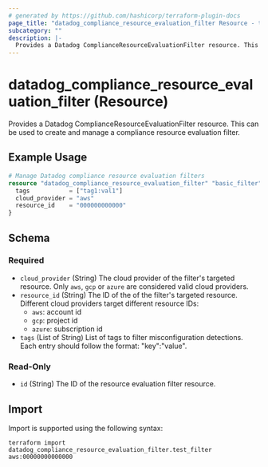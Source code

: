 ```yaml
---
# generated by https://github.com/hashicorp/terraform-plugin-docs
page_title: "datadog_compliance_resource_evaluation_filter Resource - terraform-provider-datadog"
subcategory: ""
description: |-
  Provides a Datadog ComplianceResourceEvaluationFilter resource. This can be used to create and manage a compliance resource evaluation filter.
---
```


# datadog_compliance_resource_evaluation_filter (Resource)

Provides a Datadog ComplianceResourceEvaluationFilter resource. This can be used to create and manage a compliance resource evaluation filter.

## Example Usage

```terraform
# Manage Datadog compliance resource evaluation filters
resource "datadog_compliance_resource_evaluation_filter" "basic_filter" {
  tags           = ["tag1:val1"]
  cloud_provider = "aws"
  resource_id    = "000000000000"
}
```

<!-- schema generated by tfplugindocs -->
## Schema

### Required

- `cloud_provider` (String) The cloud provider of the filter's targeted resource. Only `aws`, `gcp` or `azure` are considered valid cloud providers.
- `resource_id` (String) The ID of the of the filter's targeted resource. Different cloud providers target different resource IDs:
  - `aws`: account id 
  - `gcp`: project id
  - `azure`: subscription id
- `tags` (List of String) List of tags to filter misconfiguration detections. Each entry should follow the format: "key":"value".

### Read-Only

- `id` (String) The ID of the resource evaluation filter resource.

## Import

Import is supported using the following syntax:

```shell
terraform import datadog_compliance_resource_evaluation_filter.test_filter aws:00000000000000
```
